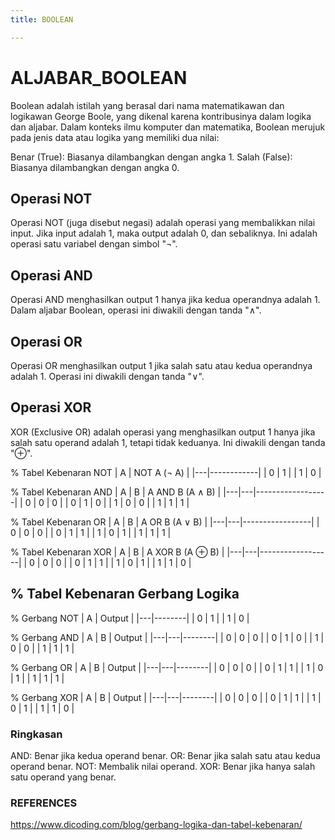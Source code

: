 ```yaml
---
title: BOOLEAN

---
```


# ALJABAR_BOOLEAN
Boolean adalah istilah yang berasal dari nama matematikawan dan logikawan George Boole, yang dikenal karena kontribusinya dalam logika dan aljabar. Dalam konteks ilmu komputer dan matematika, Boolean merujuk pada jenis data atau logika yang memiliki dua nilai:

Benar (True): Biasanya dilambangkan dengan angka 1.
Salah (False): Biasanya dilambangkan dengan angka 0.
## Operasi NOT
Operasi NOT (juga disebut negasi) adalah operasi yang membalikkan nilai input. Jika input adalah 1, maka output adalah 0, dan sebaliknya. Ini adalah operasi satu variabel dengan simbol "$\lnot$".

## Operasi AND
Operasi AND menghasilkan output 1 hanya jika kedua operandnya adalah 1. Dalam aljabar Boolean, operasi ini diwakili dengan tanda "$\land$".

## Operasi OR
Operasi OR menghasilkan output 1 jika salah satu atau kedua operandnya adalah 1. Operasi ini diwakili dengan tanda "$\lor$".

## Operasi XOR
XOR (Exclusive OR) adalah operasi yang menghasilkan output 1 hanya jika salah satu operand adalah 1, tetapi tidak keduanya. Ini diwakili dengan tanda "$\oplus$".

% Tabel Kebenaran NOT
| A | NOT A ($\lnot$ A) |
|---|------------|
| 0 | 1          |
| 1 | 0          |


% Tabel Kebenaran AND
| A | B | A AND B (A $\land$ B) |
|---|---|------------------|
| 0 | 0 | 0               |
| 0 | 1 | 0               |
| 1 | 0 | 0               |
| 1 | 1 | 1               |


% Tabel Kebenaran OR
| A | B | A OR B (A $\lor$ B) |
|---|---|-----------------|
| 0 | 0 | 0              |
| 0 | 1 | 1              |
| 1 | 0 | 1              |
| 1 | 1 | 1              |


% Tabel Kebenaran XOR
| A | B | A XOR B (A $\oplus$ B) |
|---|---|------------------|
| 0 | 0 | 0               |
| 0 | 1 | 1               |
| 1 | 0 | 1               |
| 1 | 1 | 0               |


## % Tabel Kebenaran Gerbang Logika
% Gerbang NOT
| A | Output |
|---|--------|
| 0 | 1      |
| 1 | 0      |


% Gerbang AND
| A | B | Output |
|---|---|--------|
| 0 | 0 | 0      |
| 0 | 1 | 0      |
| 1 | 0 | 0      |
| 1 | 1 | 1      |


% Gerbang OR
| A | B | Output |
|---|---|--------|
| 0 | 0 | 0      |
| 0 | 1 | 1      |
| 1 | 0 | 1      |
| 1 | 1 | 1      |


% Gerbang XOR
| A | B | Output |
|---|---|--------|
| 0 | 0 | 0      |
| 0 | 1 | 1      |
| 1 | 0 | 1      |
| 1 | 1 | 0      |

### Ringkasan
AND: Benar jika kedua operand benar.
OR: Benar jika salah satu atau kedua operand benar.
NOT: Membalik nilai operand.
XOR: Benar jika hanya salah satu operand yang benar.

### REFERENCES 
https://www.dicoding.com/blog/gerbang-logika-dan-tabel-kebenaran/

